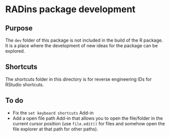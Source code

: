 
<!-- README.md is generated from README.Rmd. Please edit that file -->

# RADins package development

## Purpose

The `dev` folder of this package is not included in the build of the R
package. It is a place where the development of new ideas for the
package can be explored.

<!-- TO DO: -->

<!-- add a description of how the JSON and HTML data were obtained. -->

## Shortcuts

The shortcuts folder in this directory is for reverse engineering IDs
for RStudio shortcuts.

## To do

  - Fix the `set keyboard shortcuts` Add-in
  - Add a open file path Add-in that allows you to open the file/folder
    in the current cursor position (use `file.edit()` for files and
    somehow open the file explorer at that path for other paths).
